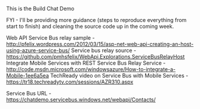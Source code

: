This is the Build Chat Demo

FYI - I'll be providing more guidance (steps to reproduce everything from start to finish) and cleaning the source code up in the coming week.


Web API Service Bus relay sample - http://pfelix.wordpress.com/2012/03/15/asp-net-web-api-creating-an-host-using-azure-service-bus/
Service bus relay source - https://github.com/pmhsfelix/WebApi.Explorations.ServiceBusRelayHost
Integrate Mobile Services with REST Service Bus Relay Service - http://code.msdn.microsoft.com/windowsazure/How-to-integrate-a-Mobile-1ee6a5ea
TechReady video on Service Bus with Mobile Services - https://tr18.techreadytv.com/sessions/AZR310.aspx

Service Bus URL - https://chatdemo.servicebus.windows.net/webapi/Contacts/

